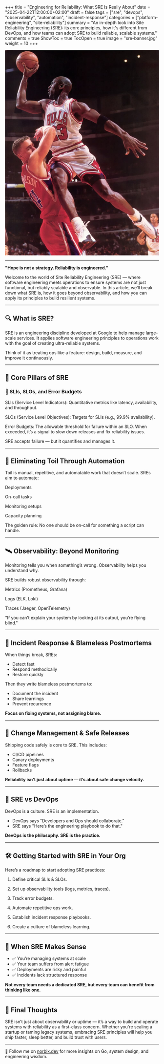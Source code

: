 +++
title = "Engineering for Reliability: What SRE Is Really About"
date = "2025-04-22T12:00:00+02:00"
draft = false
tags = ["sre", "devops", "observability", "automation", "incident-response"]
categories = ["platform-engineering", "site-reliability"]
summary = "An in-depth look into Site Reliability Engineering (SRE): its core principles, how it's different from DevOps, and how teams can adopt SRE to build reliable, scalable systems."
comments = true
ShowToc = true
TocOpen = true
image = "sre-banner.jpg"
weight = 10
+++

![banner](banner.jpg)

---

**"Hope is not a strategy. Reliability is engineered."**

Welcome to the world of Site Reliability Engineering (SRE) — where software engineering meets operations to ensure systems are not just functional, but reliably scalable and observable. In this article, we’ll break down what SRE is, how it goes beyond observability, and how you can apply its principles to build resilient systems.

---

## 🔍 What is SRE?

SRE is an engineering discipline developed at Google to help manage large-scale services. It applies software engineering principles to operations work with the goal of creating ultra-reliable systems.

Think of it as treating ops like a feature: design, build, measure, and improve it continuously.

---

## 🧱 Core Pillars of SRE

### 🎯 SLIs, SLOs, and Error Budgets

SLIs (Service Level Indicators): Quantitative metrics like latency, availability, and throughput.

SLOs (Service Level Objectives): Targets for SLIs (e.g., 99.9% availability).

Error Budgets: The allowable threshold for failure within an SLO. When exceeded, it’s a signal to slow down releases and fix reliability issues.

SRE accepts failure — but it quantifies and manages it.

---

## 🤖 Eliminating Toil Through Automation

Toil is manual, repetitive, and automatable work that doesn’t scale. SREs aim to automate:

Deployments

On-call tasks

Monitoring setups

Capacity planning

The golden rule: No one should be on-call for something a script can handle.

---

## 🛰️ Observability: Beyond Monitoring

Monitoring tells you when something’s wrong. Observability helps you understand why.

SRE builds robust observability through:

Metrics (Prometheus, Grafana)

Logs (ELK, Loki)

Traces (Jaeger, OpenTelemetry)

"If you can’t explain your system by looking at its output, you’re flying blind."

---

## 🧯 Incident Response & Blameless Postmortems

When things break, SREs:

- Detect fast
- Respond methodically
- Restore quickly

Then they write blameless postmortems to:

- Document the incident
- Share learnings
- Prevent recurrence

**Focus on fixing systems, not assigning blame.**

---

## 🚦 Change Management & Safe Releases

Shipping code safely is core to SRE. This includes:

- CI/CD pipelines
- Canary deployments
- Feature flags
- Rollbacks

**Reliability isn’t just about uptime — it’s about safe change velocity.**

---

## 🤝 SRE vs DevOps

DevOps is a culture. SRE is an implementation.

- DevOps says "Developers and Ops should collaborate."
- SRE says "Here’s the engineering playbook to do that."

**DevOps is the philosophy. SRE is the practice.**

---

## 🛠️ Getting Started with SRE in Your Org

Here’s a roadmap to start adopting SRE practices:

1. Define critical SLIs & SLOs.

1. Set up observability tools (logs, metrics, traces).

1. Track error budgets.

1. Automate repetitive ops work.

1. Establish incident response playbooks.

1. Create a culture of blameless learning.

---

## 🧭 When SRE Makes Sense

- ✅ You’re managing systems at scale
- ✅ Your team suffers from alert fatigue
- ✅ Deployments are risky and painful
- ✅ Incidents lack structured response

**Not every team needs a dedicated SRE, but every team can benefit from thinking like one.**

---

## 📌 Final Thoughts

SRE isn’t just about observability or uptime — it’s a way to build and operate systems with reliability as a first-class concern. Whether you're scaling a startup or taming legacy systems, embracing SRE principles will help you ship faster, sleep better, and build trust with users.

---

🚀 Follow me on [norbix.dev](https://norbix.dev) for more insights on Go, system design, and engineering wisdom.
